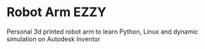 # Robot Arm EZZY
 Personal 3d printed robot arm to learn Python, Linux and dynamic simulation on Autodesk Inventor
